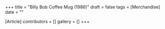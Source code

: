 +++
title = "Billy Bob Coffee Mug (1986)"
draft = false
tags = [Merchandise]
date = ""

[Article]
contributors = []
gallery = []
+++
